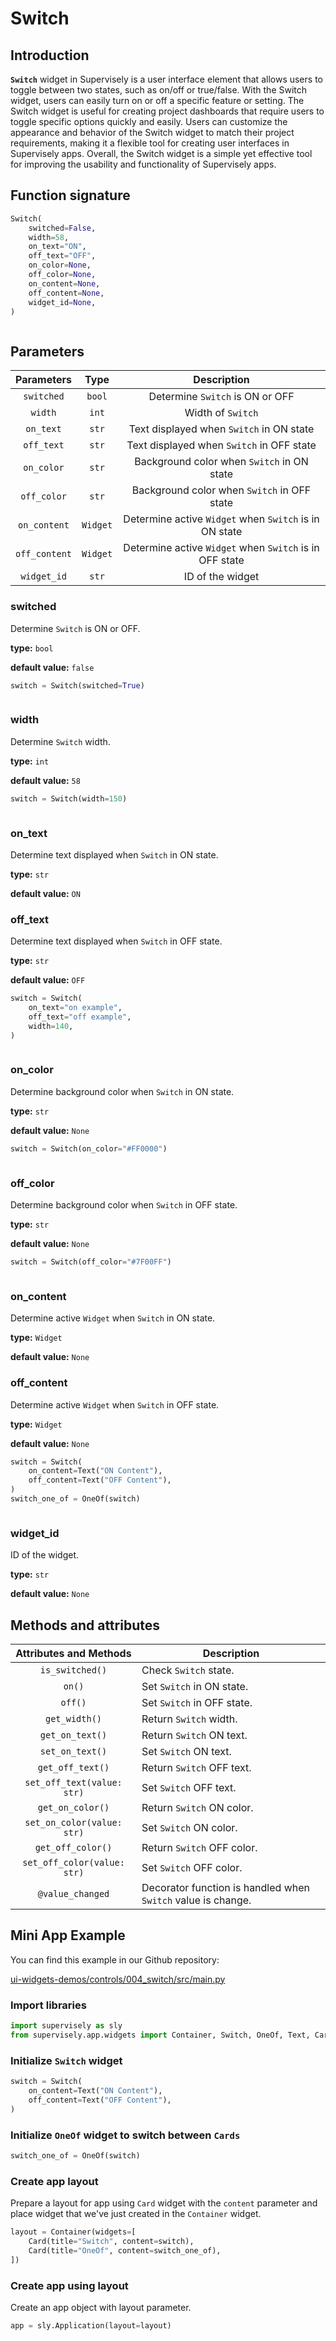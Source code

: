 # Switch

## Introduction

**`Switch`** widget in Supervisely is a user interface element that allows users to toggle between two states, such as on/off or true/false. With the Switch widget, users can easily turn on or off a specific feature or setting. The Switch widget is useful for creating project dashboards that require users to toggle specific options quickly and easily. Users can customize the appearance and behavior of the Switch widget to match their project requirements, making it a flexible tool for creating user interfaces in Supervisely apps. Overall, the Switch widget is a simple yet effective tool for improving the usability and functionality of Supervisely apps.

## Function signature

```python
Switch(
    switched=False,
    width=58,
    on_text="ON",
    off_text="OFF",
    on_color=None,
    off_color=None,
    on_content=None,
    off_content=None,
    widget_id=None,
)
```

<figure><img src="https://user-images.githubusercontent.com/79905215/222439328-eb096aca-5c22-4ef2-8410-7339580c6178.gif" alt=""><figcaption></figcaption></figure>

## Parameters

|   Parameters  |   Type   |                       Description                       |
| :-----------: | :------: | :-----------------------------------------------------: |
|   `switched`  |  `bool`  |             Determine `Switch` is ON or OFF             |
|    `width`    |   `int`  |                    Width of `Switch`                    |
|   `on_text`   |   `str`  |         Text displayed when `Switch` in ON state        |
|   `off_text`  |   `str`  |        Text displayed when `Switch` in OFF state        |
|   `on_color`  |   `str`  |        Background color when `Switch` in ON state       |
|  `off_color`  |   `str`  |       Background color when `Switch` in OFF state       |
|  `on_content` | `Widget` |  Determine active `Widget` when `Switch` is in ON state |
| `off_content` | `Widget` | Determine active `Widget` when `Switch` is in OFF state |
|  `widget_id`  |   `str`  |                     ID of the widget                    |

### switched

Determine `Switch` is ON or OFF.

**type:** `bool`

**default value:** `false`

```python
switch = Switch(switched=True)
```

<figure><img src="https://user-images.githubusercontent.com/79905215/222439526-3fc99d57-7a29-4490-8fd8-66369e3c6be2.png" alt=""><figcaption></figcaption></figure>

### width

Determine `Switch` width.

**type:** `int`

**default value:** `58`

```python
switch = Switch(width=150)
```

<figure><img src="https://user-images.githubusercontent.com/79905215/222440545-87e0fab8-c1a2-4c2d-b5c9-cfc4e3ec3a48.png" alt=""><figcaption></figcaption></figure>

### on\_text

Determine text displayed when `Switch` in ON state.

**type:** `str`

**default value:** `ON`

### off\_text

Determine text displayed when `Switch` in OFF state.

**type:** `str`

**default value:** `OFF`

```python
switch = Switch(
    on_text="on example",
    off_text="off example",
    width=140,
)
```

<figure><img src="https://user-images.githubusercontent.com/79905215/222441017-7585e940-6d66-4b49-a545-11df5524de22.gif" alt=""><figcaption></figcaption></figure>

### on\_color

Determine background color when `Switch` in ON state.

**type:** `str`

**default value:** `None`

```python
switch = Switch(on_color="#FF0000")
```

<figure><img src="https://user-images.githubusercontent.com/79905215/222441521-db70503f-f010-4df8-9e60-4a7422247c6b.png" alt=""><figcaption></figcaption></figure>

### off\_color

Determine background color when `Switch` in OFF state.

**type:** `str`

**default value:** `None`

```python
switch = Switch(off_color="#7F00FF")
```

<figure><img src="https://user-images.githubusercontent.com/79905215/222441494-76bbedad-6a69-4c7b-b674-e3c4cf84ad1e.png" alt=""><figcaption></figcaption></figure>

### on\_content

Determine active `Widget` when `Switch` in ON state.

**type:** `Widget`

**default value:** `None`

### off\_content

Determine active `Widget` when `Switch` in OFF state.

**type:** `Widget`

**default value:** `None`

```python
switch = Switch(
    on_content=Text("ON Content"),
    off_content=Text("OFF Content"),
)
switch_one_of = OneOf(switch)
```

<figure><img src="https://user-images.githubusercontent.com/79905215/222442744-b1df7f05-07a3-4a9c-bb9a-6769cb1731f3.gif" alt=""><figcaption></figcaption></figure>

### widget\_id

ID of the widget.

**type:** `str`

**default value:** `None`

## Methods and attributes

|    Attributes and Methods   | Description                                                  |
| :-------------------------: | ------------------------------------------------------------ |
|       `is_switched()`       | Check `Switch` state.                                        |
|            `on()`           | Set `Switch` in ON state.                                    |
|           `off()`           | Set `Switch` in OFF state.                                   |
|        `get_width()`        | Return `Switch` width.                                       |
|       `get_on_text()`       | Return `Switch` ON text.                                     |
|       `set_on_text()`       | Set `Switch` ON text.                                        |
|       `get_off_text()`      | Return `Switch` OFF text.                                    |
|  `set_off_text(value: str)` | Set `Switch` OFF text.                                       |
|       `get_on_color()`      | Return `Switch` ON color.                                    |
|  `set_on_color(value: str)` | Set `Switch` ON color.                                       |
|      `get_off_color()`      | Return `Switch` OFF color.                                   |
| `set_off_color(value: str)` | Set `Switch` OFF color.                                      |
|       `@value_changed`      | Decorator function is handled when `Switch` value is change. |

## Mini App Example

You can find this example in our Github repository:

[ui-widgets-demos/controls/004\_switch/src/main.py](https://github.com/supervisely-ecosystem/ui-widgets-demos/blob/master/controls/004\_switch/src/main.py)

### Import libraries

```python
import supervisely as sly
from supervisely.app.widgets import Container, Switch, OneOf, Text, Card
```

### Initialize `Switch` widget

```python
switch = Switch(
    on_content=Text("ON Content"),
    off_content=Text("OFF Сontent"),
)
```

### Initialize `OneOf` widget to switch between `Cards`

```python
switch_one_of = OneOf(switch)
```

### Create app layout

Prepare a layout for app using `Card` widget with the `content` parameter and place widget that we've just created in the `Container` widget.

```python
layout = Container(widgets=[
    Card(title="Switch", content=switch),
    Card(title="OneOf", content=switch_one_of),
])
```

### Create app using layout

Create an app object with layout parameter.

```python
app = sly.Application(layout=layout)
```

<figure><img src="https://user-images.githubusercontent.com/79905215/222442744-b1df7f05-07a3-4a9c-bb9a-6769cb1731f3.gif" alt=""><figcaption></figcaption></figure>
